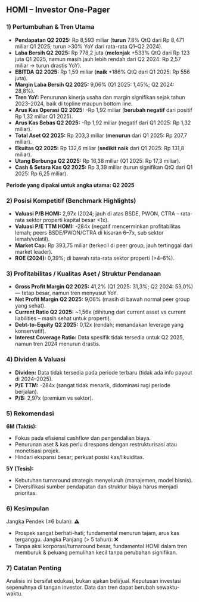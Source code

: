 ## HOMI – Investor One-Pager

### 1) Pertumbuhan & Tren Utama
- **Pendapatan Q2 2025:** Rp 8,593 miliar (**turun** 7.8% QtQ dari Rp 8,471 miliar Q1 2025; turun >30% YoY dari rata-rata Q1–Q2 2024).
- **Laba Bersih Q2 2025:** Rp 778,2 juta (**melonjak** +533% QtQ dari Rp 123 juta Q1 2025, namun masih jauh lebih rendah dari Q2 2024: Rp 2,57 miliar → turun drastis YoY).
- **EBITDA Q2 2025:** Rp 1,59 miliar (**naik** +186% QtQ dari Q1 2025: Rp 556 juta).
- **Margin Laba Bersih Q2 2025:** 9,06% (Q1 2025: 1,45%; Q2 2024: 28,8%).
- **Tren YoY:** Penurunan kinerja usaha dan margin signifikan sejak tahun 2023–2024, baik di topline maupun bottom line.
- **Arus Kas Operasi Q2 2025:** -Rp 1,92 miliar (**berubah negatif** dari positif Rp 1,32 miliar Q1 2025).
- **Arus Kas Bebas Q2 2025:** -Rp 1,92 miliar (negatif dari Q1 2025: Rp 1,32 miliar).
- **Total Aset Q2 2025:** Rp 203,3 miliar (**menurun** dari Q1 2025: Rp 207,7 miliar).
- **Ekuitas Q2 2025:** Rp 132,6 miliar (**sedikit naik** dari Q1 2025: Rp 131,8 miliar).
- **Utang Berbunga Q2 2025:** Rp 16,38 miliar (Q1 2025: Rp 17,3 miliar).
- **Cash & Setara Kas Q2 2025:** Rp 3,39 miliar (turun signifikan QtQ dari Q1 2025: Rp 6,25 miliar).

**Periode yang dipakai untuk angka utama: Q2 2025**

### 2) Posisi Kompetitif (Benchmark Highlights)
- **Valuasi P/B HOMI:** 2,97x (2024; jauh di atas BSDE, PWON, CTRA – rata-rata sektor properti kapital besar <1x).
- **Valuasi P/E TTM HOMI:** -284x (negatif mencerminkan profitabilitas lemah; peers BSDE/PWON/CTRA di kisaran 6–7x, sub sektor lemah/volatil).
- **Market Cap:** Rp 393,75 miliar (terkecil di peer group, jauh tertinggal dari market leader).
- **ROE (2024):** 0,39%; di bawah rata-rata sektor properti (>4–6%).

### 3) Profitabilitas / Kualitas Aset / Struktur Pendanaan
- **Gross Profit Margin Q2 2025:** 41,2% (Q1 2025: 31,3%; Q2 2024: 53,0%) — tetap besar, namun tren menyusut YoY.
- **Net Profit Margin Q2 2025:** 9,06% (masih di bawah normal peer group yang sehat).
- **Current Ratio Q2 2025:** ~1,56x (dihitung dari current asset vs current liabilities – masih sehat untuk properti).
- **Debt-to-Equity Q2 2025:** 0,12x (rendah; menandakan leverage yang konservatif).
- **Interest Coverage Ratio:** Data spesifik tidak tersedia untuk Q2 2025, namun tren 2024 menurun drastis.

### 4) Dividen & Valuasi
- **Dividen:** Data tidak tersedia pada periode terbaru (tidak ada info payout di 2024–2025).
- **P/E TTM:** -284x (sangat tidak menarik, didominasi rugi periode berjalan).
- **P/B:** 2,97x (premium vs sektor).

### 5) Rekomendasi
**6M (Taktis):**
- Fokus pada efisiensi cashflow dan pengendalian biaya.
- Penurunan aset & kas perlu direspons dengan restrukturisasi atau monetisasi projek.
- Hindari ekspansi besar; perkuat posisi kas/likuiditas.

**5Y (Tesis):**
- Kebutuhan turnaround strategis menyeluruh (manajemen, model bisnis).
- Diversifikasi sumber pendapatan dan struktur biaya harus menjadi prioritas.

### 6) Kesimpulan
Jangka Pendek (≤6 bulan): ⚠️  
- Prospek sangat berhati-hati; fundamental menurun tajam, arus kas terganggu.
Jangka Panjang (> 5 tahun): ❌  
- Tanpa aksi korporasi/turnaround besar, fundamental HOMI dalam tren memburuk & peluang pemulihan kecil tanpa perubahan signifikan.

### 7) Catatan Penting
Analisis ini bersifat edukasi, bukan ajakan beli/jual. Keputusan investasi sepenuhnya di tangan investor. Data dan tren dapat berubah sewaktu-waktu.